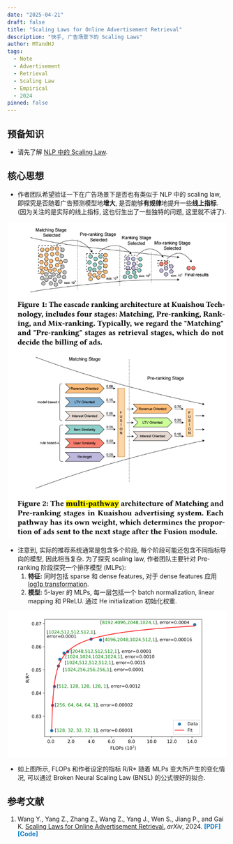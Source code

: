 ```yaml
---
date: "2025-04-21"
draft: false
title: "Scaling Laws for Online Advertisement Retrieval"
description: "快手, 广告场景下的 Scaling Laws"
author: MTandHJ
tags:
  - Note
  - Advertisement
  - Retrieval
  - Scaling Law
  - Empirical
  - 2024
pinned: false
---
```



## 预备知识

- 请先了解 [NLP 中的 Scaling Law](https://arxiv.org/abs/2001.08361).

## 核心思想


- 作者团队希望验证一下在广告场景下是否也有类似于 NLP 中的 scaling law, 即探究是否随着广告预测模型地**增大**, 是否能够**有规律**地提升一些**线上指标**. (因为关注的是实际的线上指标, 这也衍生出了一些独特的问题, 这里就不讲了).

![20250421171053](https://raw.githubusercontent.com/MTandHJ/blog_source/master/images/20250421171053.png)

- 注意到, 实际的推荐系统通常是包含多个阶段, 每个阶段可能还包含不同指标导向的模型, 因此相当复杂. 为了探究 scaling law, 作者团队主要针对 Pre-ranking 阶段探究一个排序模型 (MLPs):
    1. **特征:** 同时包括 sparse 和 dense features, 对于 dense features 应用 [log1p transformation](https://openreview.net/pdf?id=Ut1vF_q_vC).
    2. **模型:** 5-layer 的 MLPs, 每一层包括一个 batch normalization, linear mapping 和 PReLU. 通过 He initialization 初始化权重.

![20250421171806](https://raw.githubusercontent.com/MTandHJ/blog_source/master/images/20250421171806.png)

- 如上图所示, FLOPs 和作者设定的指标 R/R* 随着 MLPs 变大所产生的变化情况, 可以通过 Broken Neural Scaling Law (BNSL) 的公式很好的拟合.


## 参考文献

<ol class="reference">
  <li>
    Wang Y., Yang Z., Zhang Z., Wang Z., Yang J.,
    Wen S., Jiang P., and Gai K.
    <u>Scaling Laws for Online Advertisement Retrieval.</u>
    <i>arXiv</i>, 2024.
    <a href="http://arxiv.org/abs/2411.13322" style="color: #007acc; font-weight: bold; text-decoration: none;">[PDF]</a>
    <a href="" style="color: #007acc; font-weight: bold; text-decoration: none;">[Code]</a>
  </li>
  <!-- 添加更多文献条目 -->
</ol>

